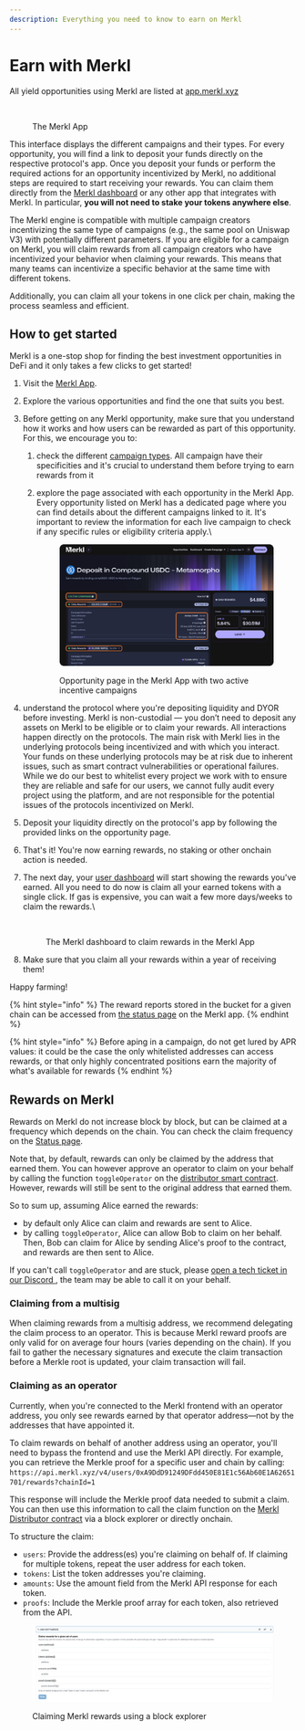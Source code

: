 ```yaml
---
description: Everything you need to know to earn on Merkl
---
```


# Earn with Merkl

All yield opportunities using Merkl are listed at [app.merkl.xyz](https://app.merkl.xyz)

<figure><img src="../.gitbook/assets/Capture d’écran 2025-06-10 à 11.47.52 1.png" alt=""><figcaption><p>The Merkl App</p></figcaption></figure>

This interface displays the different campaigns and their types. For every opportunity, you will find a link to deposit your funds directly on the respective protocol's app. Once you deposit your funds or perform the required actions for an opportunity incentivized by Merkl, no additional steps are required to start receiving your rewards. You can claim them directly from the [Merkl dashboard](https://app.merkl.xyz/user) or any other app that integrates with Merkl. In particular, **you will not need to stake your tokens anywhere else**.

The Merkl engine is compatible with multiple campaign creators incentivizing the same type of campaigns (e.g., the same pool on Uniswap V3) with potentially different parameters. If you are eligible for a campaign on Merkl, you will claim rewards from all campaign creators who have incentivized your behavior when claiming your rewards. This means that many teams can incentivize a specific behavior at the same time with different tokens.

Additionally, you can claim all your tokens in one click per chain, making the process seamless and efficient.

## How to get started

Merkl is a one-stop shop for finding the best investment opportunities in DeFi and it only takes a few clicks to get started!

1. Visit the [Merkl App](https://app.merkl.xyz/).
2. Explore the various opportunities and find the one that suits you best.
3. Before getting on any Merkl opportunity, make sure that you understand how it works and how users can be rewarded as part of this opportunity. For this, we encourage you to:
   1. check the different [campaign types](../merkl-mechanisms/campaign-types/). All campaign have their specificities and it's crucial to understand them before trying to earn rewards from it
   2. explore the page associated with each opportunity in the Merkl App. Every opportunity listed on Merkl has a dedicated page where you can find details about the different campaigns linked to it. It's important to review the information for each live campaign to check if any specific rules or eligibility criteria apply.\


       <figure><img src="../.gitbook/assets/Group 1.png" alt=""><figcaption><p>Opportunity page in the Merkl App with two active incentive campaigns</p></figcaption></figure>

3. understand the protocol where you're depositing liquidity and DYOR before investing. Merkl is non-custodial — you don’t need to deposit any assets on Merkl to be eligible or to claim your rewards. All interactions happen directly on the protocols. The main risk with Merkl lies in the underlying protocols being incentivized and with which you interact. Your funds on these underlying protocols may be at risk due to inherent issues, such as smart contract vulnerabilities or operational failures. While we do our best to whitelist every project we work with to ensure they are reliable and safe for our users, we cannot fully audit every project using the platform, and are not responsible for the potential issues of the protocols incentivized on Merkl.
4. Deposit your liquidity directly on the protocol's app by following the provided links on the opportunity page.
5. That's it! You're now earning rewards, no staking or other onchain action is needed.
6. The next day, your [user dashboard](https://app.merkl.xyz/user/) will start showing the rewards you've earned. All you need to do now is claim all your earned tokens with a single click. If gas is expensive, you can wait a few more days/weeks to claim the rewards.\


    <figure><img src="../.gitbook/assets/Capture d’écran 2025-06-10 à 12.20.32 1.png" alt=""><figcaption><p>The Merkl dashboard to claim rewards in the Merkl App</p></figcaption></figure>

7. Make sure that you claim all your rewards within a year of receiving them!

Happy farming!

{% hint style="info" %}
The reward reports stored in the bucket for a given chain can be accessed from [the status page](https://app.merkl.xyz/status) on the Merkl app.
{% endhint %}

{% hint style="info" %}
Before aping in a campaign, do not get lured by APR values: it could be the case the only whitelisted addresses can access rewards, or that only highly concentrated positions earn the majority of what's available for rewards
{% endhint %}

## Rewards on Merkl

Rewards on Merkl do not increase block by block, but can be claimed at a frequency which depends on the chain. You can check the claim frequency on the [Status page](https://app.merkl.xyz/status).

Note that, by default, rewards can only be claimed by the address that earned them. You can however approve an operator to claim on your behalf by calling the function `toggleOperator` on the [distributor smart contract](https://app.merkl.xyz/status). However, rewards will still be sent to the original address that earned them.

So to sum up, assuming Alice earned the rewards:

- by default only Alice can claim and rewards are sent to Alice.
- by calling `toggleOperator`, Alice can allow Bob to claim on her behalf. Then, Bob can claim for Alice by sending Alice's proof to the contract, and rewards are then sent to Alice.

If you can't call `toggleOperator` and are stuck, please [open a tech ticket in our Discord ](https://discord.com/channels/1209830388726243369/1210212731047776357), the team may be able to call it on your behalf.

### Claiming from a multisig

When claiming rewards from a multisig address, we recommend delegating the claim process to an operator. This is because Merkl reward proofs are only valid for on average four hours (varies depending on the chain). If you fail to gather the necessary signatures and execute the claim transaction before a Merkle root is updated, your claim transaction will fail.

### Claiming as an operator

Currently, when you're connected to the Merkl frontend with an operator address, you only see rewards earned by that operator address—not by the addresses that have appointed it.

To claim rewards on behalf of another address using an operator, you'll need to bypass the frontend and use the Merkl API directly. For example, you can retrieve the Merkle proof for a specific user and chain by calling: `https://api.merkl.xyz/v4/users/0xA9DdD91249DFdd450E81E1c56Ab60E1A62651701/rewards?chainId=1`

This response will include the Merkle proof data needed to submit a claim.
You can then use this information to call the claim function on the [Merkl Distributor contract](../integrate-merkl/smart-contract-addresses.md) via a block explorer or directly onchain.

To structure the claim:

- `users`: Provide the address(es) you're claiming on behalf of. If claiming for multiple tokens, repeat the user address for each token.
- `tokens`: List the token addresses you're claiming.
- `amounts`: Use the amount field from the Merkl API response for each token.
- `proofs`: Include the Merkle proof array for each token, also retrieved from the API.

<figure><img src=".gitbook/assets/DistributorClaim.png" alt=""><figcaption><p>Claiming Merkl rewards using a block explorer</p></figcaption></figure>
